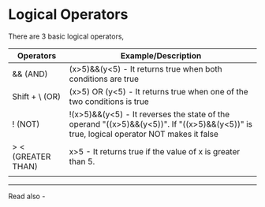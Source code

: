 # Logical Operators

There are 3 basic logical operators,

| Operators        | Example/Description                                                                                                                     |
| ---------------- | --------------------------------------------------------------------------------------------------------------------------------------- |
| && (AND)         | (x>5)&&(y<5) - It returns true when both conditions are true                                                                            |
| Shift + \\ (OR)  | (x>5) OR (y<5) - It returns true when one of the two conditions is true                                                                 |
| ! (NOT)          | !(x>5)&&(y<5) - It reverses the state of the operand "((x>5)&&(y<5))". If "((x>5)&&(y<5))" is true, logical operator NOT makes it false |
| > < (GREATER THAN) | x>5 - It returns true if the value of x is greater than 5.                                                                              |
|                  |                                                                                                                                         |

---
Read also - 